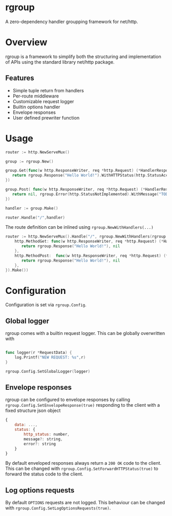 # rgroup

A zero-dependency handler groupping framework for net/http.

# Overview

rgroup is a framework to simplify both the structuring and implementation of APIs using the standard library net/http package. 

## Features
- Simple tuple return from handlers
- Per-route middleware
- Customizable request logger
- Builtin options handler
- Envelope responses
- User defined prewriter function

# Usage

```go
router := http.NewServeMux()

group := rgroup.New()

group.Get(func(w http.ResponseWriter, req *http.Request) (*HandlerResponse, error) {
   return rgroup.Response("Hello World!").WithHTTPStatus(http.StatusAccepted), nil
})

group.Post( func(w http.ResponseWriter, req *http.Request) (*HandlerResponse, error) {
   return nil, rgroup.Error(http.StatusNotImplemented).WithMessage("TODO")
})

handler := group.Make()

router.Handle("/",handler)
```

The route definition can be inlined using `rgroup.NewWithHandlers(...)`
```go
router := http.NewServeMux().Handle("/", rgroup.NewWithHandlers(rgroup.HandlerMap{
    http.MethodGet: func(w http.ResponseWriter, req *http.Request) (*HandlerResponse, error) {
       return rgroup.Response("Hello World!"), nil
    },
    http.MethodPost:  func(w http.ResponseWriter, req *http.Request) (*HandlerResponse, error) {
       return rgroup.Response("Hello World!"), nil
    },
}).Make())
```

# Configuration
Configuration is set via `rgroup.Config`.

## Global logger
rgroup comes with a builtin request logger. This can be globally overwritten with 
```go

func logger(r *RequestData) {
    log.Printf("NEW REQUEST: %s",r)
}

rgroup.Config.SetGlobalLogger(logger)
```

## Envelope responses
rgroup can be configured to envelope responses by calling `rgroup.Config.SetEnvelopeResponse(true)` responding to the client with a fixed structure json object
```js
{
    data: ...,
    status: {
        http_status: number,
        message?: string,
        error?: string
    }
}
```

By default enveloped responses always return a `200 OK` code to the client. This can be changed with `rgroup.Config.SetForwardHTTPStatus(true)` to forward the  status code to the client.

## Log options requests
By default `OPTIONS` requests are not logged. This behaviour can be changed with `rgroup.Config.SetLogOptionsRequests(true)`.
